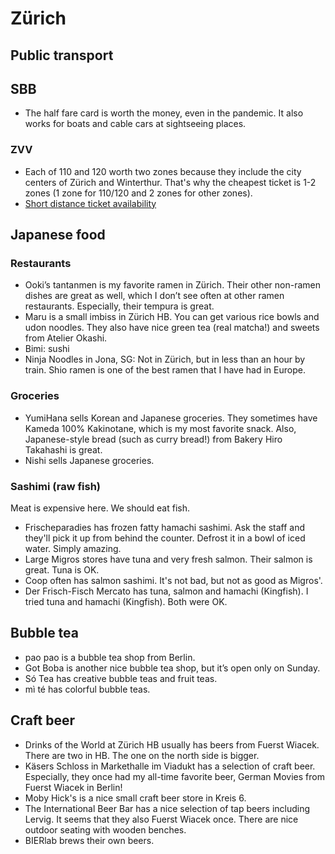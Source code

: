 # Zürich

## Public transport

## SBB

- The half fare card is worth the money, even in the pandemic. It also works for boats and cable cars at sightseeing places.

### ZVV

- Each of 110 and 120 worth two zones because they include the city centers of Zürich and Winterthur. That's why the cheapest ticket is 1-2 zones (1 zone for 110/120 and 2 zones for other zones).
- [Short distance ticket availability](https://www.zvv.ch/zvv/en/timetable/stop-specific-timetable.html)

## Japanese food

### Restaurants

- Ooki’s tantanmen is my favorite ramen in Zürich. Their other non-ramen dishes are great as well, which I don’t see often at other ramen restaurants. Especially, their tempura is great.
- Maru is a small imbiss in Zürich HB. You can get various rice bowls and udon noodles. They also have nice green tea (real matcha!) and sweets from Atelier Okashi.
- Bimi: sushi
- Ninja Noodles in Jona, SG: Not in Zürich, but in less than an hour by train. Shio ramen is one of the best ramen that I have had in Europe.

### Groceries

- YumiHana sells Korean and Japanese groceries. They sometimes have Kameda 100% Kakinotane, which is my most favorite snack. Also, Japanese-style bread (such as curry bread!) from Bakery Hiro Takahashi is great.
- Nishi sells Japanese groceries.

### Sashimi (raw fish)

Meat is expensive here. We should eat fish.

- Frischeparadies has frozen fatty hamachi sashimi. Ask the staff and they'll pick it up from behind the counter. Defrost it in a bowl of iced water. Simply amazing.
- Large Migros stores have tuna and very fresh salmon. Their salmon is great. Tuna is OK.
- Coop often has salmon sashimi. It's not bad, but not as good as Migros'.
- Der Frisch-Fisch Mercato has tuna, salmon and hamachi (Kingfish). I tried tuna and hamachi (Kingfish). Both were OK.

## Bubble tea

- pao pao is a bubble tea shop from Berlin.
- Got Boba is another nice bubble tea shop, but it’s open only on Sunday.
- Só Tea has creative bubble teas and fruit teas.
- mì té has colorful bubble teas.

## Craft beer

- Drinks of the World at Zürich HB usually has beers from Fuerst Wiacek. There are two in HB. The one on the north side is bigger.
- Käsers Schloss in Markethalle im Viadukt has a selection of craft beer. Especially, they once had my all-time favorite beer, German Movies from Fuerst Wiacek in Berlin!
- Moby Hick's is a nice small craft beer store in Kreis 6.
- The International Beer Bar has a nice selection of tap beers including Lervig. It seems that they also Fuerst Wiacek once. There are nice outdoor seating with wooden benches.
- BIERlab brews their own beers.
